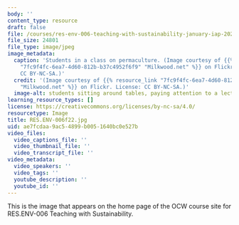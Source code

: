 ```yaml
---
body: ''
content_type: resource
draft: false
file: /courses/res-env-006-teaching-with-sustainability-january-iap-2022/resenv-006f22.jpg
file_size: 24801
file_type: image/jpeg
image_metadata:
  caption: 'Students in a class on permaculture. (Image courtesy of {{% resource_link
    "7fc9f4fc-6ea7-4d60-812b-b37c4952f6f9" "Milkwood.net" %}} on Flickr. License:
    CC BY-NC-SA.)'
  credit: '(Image courtesy of {{% resource_link "7fc9f4fc-6ea7-4d60-812b-b37c4952f6f9"
    "Milkwood.net" %}} on Flickr. License: CC BY-NC-SA.)'
  image-alt: students sitting around tables, paying attention to a lecturer (not pictured)
learning_resource_types: []
license: https://creativecommons.org/licenses/by-nc-sa/4.0/
resourcetype: Image
title: RES.ENV-006f22.jpg
uid: ae7fcdaa-9ac5-4899-b005-1640bc0e527b
video_files:
  video_captions_file: ''
  video_thumbnail_file: ''
  video_transcript_file: ''
video_metadata:
  video_speakers: ''
  video_tags: ''
  youtube_description: ''
  youtube_id: ''
---
```

This is the image that appears on the home page of the OCW course site for RES.ENV-006 Teaching with Sustainability.